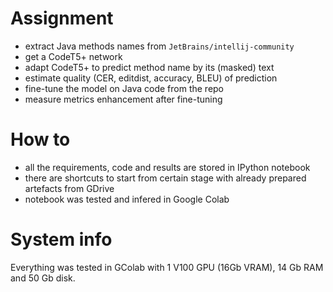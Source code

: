 # Assignment
* extract Java methods names from `JetBrains/intellij-community`
* get a CodeT5+ network
* adapt CodeT5+ to predict method name by its (masked) text
* estimate quality (CER, editdist, accuracy, BLEU) of prediction
* fine-tune the model on Java code from the repo
* measure metrics enhancement after fine-tuning

# How to
* all the requirements, code and results are stored in IPython notebook
* there are shortcuts to start from certain stage with already prepared artefacts from GDrive
* notebook was tested and infered in Google Colab

# System info
Everything was tested in GColab with 1 V100 GPU (16Gb VRAM), 14 Gb RAM and 50 Gb disk.
